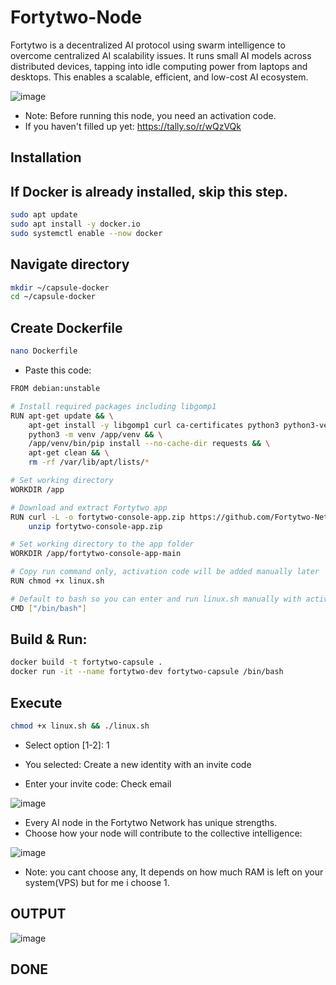 # Fortytwo-Node
Fortytwo is a decentralized AI protocol using swarm intelligence to overcome centralized AI scalability issues. It runs small AI models across distributed devices, tapping into idle computing power from laptops and desktops. This enables a scalable, efficient, and low-cost AI ecosystem.

![image](https://github.com/user-attachments/assets/ab96dfc1-c658-4b7c-b7be-ecb1181df5e9)

- Note: Before running this node, you need an activation code.
- If you haven't filled up yet: https://tally.so/r/wQzVQk

## Installation

## If Docker is already installed, skip this step.
```bash
sudo apt update
sudo apt install -y docker.io
sudo systemctl enable --now docker

```

## Navigate directory
```bash
mkdir ~/capsule-docker
cd ~/capsule-docker
```

## Create Dockerfile
```bash
nano Dockerfile
```
- Paste this code:
```bash
FROM debian:unstable

# Install required packages including libgomp1
RUN apt-get update && \
    apt-get install -y libgomp1 curl ca-certificates python3 python3-venv libblas3 liblapack3 && \
    python3 -m venv /app/venv && \
    /app/venv/bin/pip install --no-cache-dir requests && \
    apt-get clean && \
    rm -rf /var/lib/apt/lists/*

# Set working directory
WORKDIR /app

# Download and extract Fortytwo app
RUN curl -L -o fortytwo-console-app.zip https://github.com/Fortytwo-Network/fortytwo-console-app/archive/refs/heads/main.zip && \
    unzip fortytwo-console-app.zip

# Set working directory to the app folder
WORKDIR /app/fortytwo-console-app-main

# Copy run command only, activation code will be added manually later
RUN chmod +x linux.sh

# Default to bash so you can enter and run linux.sh manually with activation code
CMD ["/bin/bash"]

```

## Build & Run:
```bash
docker build -t fortytwo-capsule .
docker run -it --name fortytwo-dev fortytwo-capsule /bin/bash

```

## Execute
```bash
chmod +x linux.sh && ./linux.sh
```



- Select option [1-2]: 1

- You selected: Create a new identity with an invite code
- Enter your invite code: Check email

![image](https://github.com/user-attachments/assets/f92d6bbb-07b5-4d58-a0f7-1b105ebfb0ea)


- Every AI node in the Fortytwo Network has unique strengths.
- Choose how your node will contribute to the collective intelligence:



![image](https://github.com/user-attachments/assets/6bbba626-c70b-471b-b9ad-378072250b21)


- Note: you cant choose any, It depends on how much RAM is left on your system(VPS) but for me i choose 1.

## OUTPUT

![image](https://github.com/user-attachments/assets/3dfea4ed-e567-467a-a5f8-5c4031c92a09)





## DONE


